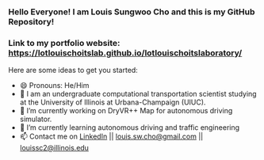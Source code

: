### Hello Everyone! I am Louis Sungwoo Cho and this is my GitHub Repository!
### Link to my portfolio website: https://lotlouischoitslab.github.io/lotlouischoitslaboratory/


Here are some ideas to get you started:
- 😄 Pronouns: He/Him
- 🏫 I am an undergraduate computational transportation scientist studying at the University of Illinois at Urbana-Champaign (UIUC). 
- 🔭 I’m currently working on DryVR++ Map for autonomous driving simulator.
- 🌱 I’m currently learning autonomous driving and traffic engineering
- 📫 Contact me on [LinkedIn](https://www.linkedin.com/in/louis-sungwoo-cho/) || [louis.sw.cho@gmail.com](mailto:louis.sw.cho@gmail.com) || [louissc2@illinois.edu](mailto:louissc2@illinois.edu)


<!-- - 👯 I’m looking to collaborate on ...
- 🤔 I’m looking for help with ...
- 💬 Ask me about ... -->

<!-- - ⚡ Fun fact: ... -->

